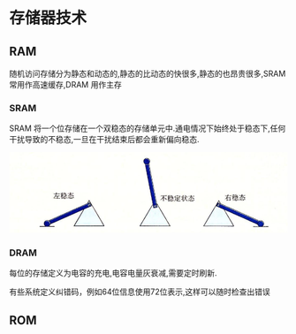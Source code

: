 # 存储器技术

## RAM

随机访问存储分为静态和动态的,静态的比动态的快很多,静态的也昂贵很多,SRAM 常用作高速缓存,DRAM 用作主存

### SRAM

SRAM 将一个位存储在一个双稳态的存储单元中.通电情况下始终处于稳态下,任何干扰导致的不稳态,一旦在干扰结束后都会重新偏向稳态.

![双稳态](img/6.1.1.png)

### DRAM

每位的存储定义为电容的充电,电容电量灰衰减,需要定时刷新.

有些系统定义纠错码，例如64位信息使用72位表示,这样可以随时检查出错误

## ROM